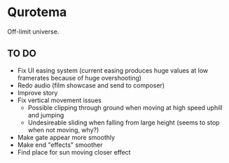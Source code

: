 # Qurotema

Off-limit universe.

## TO DO

- Fix UI easing system (current easing produces huge values at low framerates because of huge overshooting)
- Redo audio (film showcase and send to composer)
- Improve story
- Fix vertical movement issues
	- Possible clipping through ground when moving at high speed uphill and jumping
	- Undesireable sliding when falling from large height (seems to stop when not moving, why?)
- Make gate appear more smoothly
- Make end "effects" smoother
- Find place for sun moving closer effect